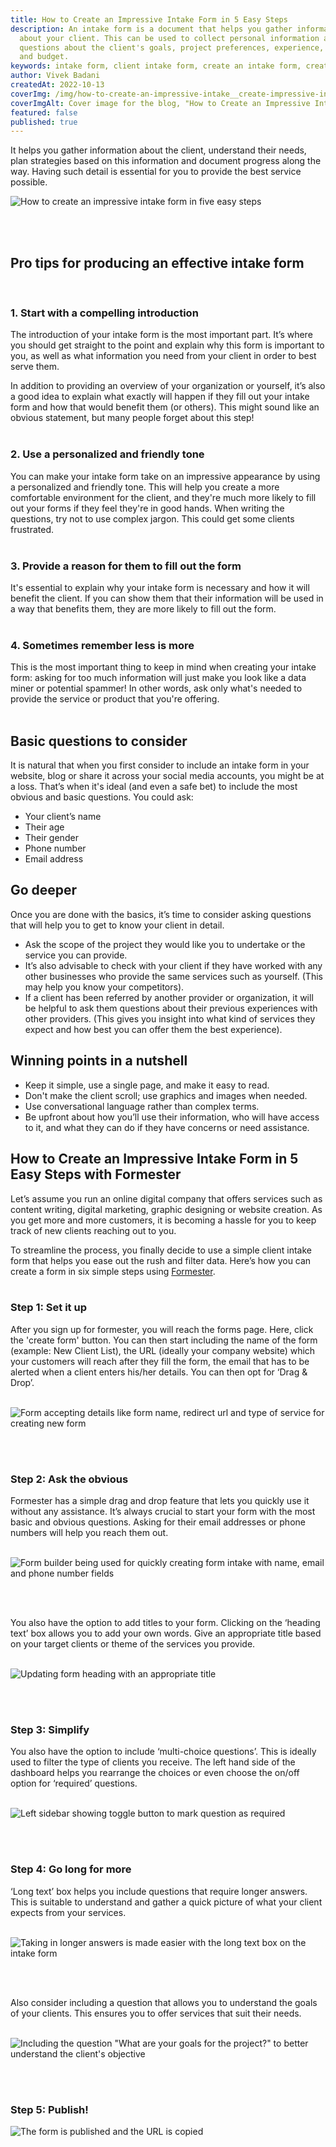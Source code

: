 ```yaml
---
title: How to Create an Impressive Intake Form in 5 Easy Steps
description: An intake form is a document that helps you gather information
  about your client. This can be used to collect personal information as well as
  questions about the client's goals, project preferences, experience, skills
  and budget.
keywords: intake form, client intake form, create an intake form, create form
author: Vivek Badani
createdAt: 2022-10-13
coverImg: /img/how-to-create-an-impressive-intake__create-impressive-intake-form.png
coverImgAlt: Cover image for the blog, "How to Create an Impressive Intake Form"
featured: false
published: true
---
```

It helps you gather information about the client, understand their needs, plan strategies based on this information and document progress along the way. Having such detail is essential for you to provide the best service possible.

![How to create an impressive intake form in five easy steps](/img/how-to-create-an-impressive-intake__create-impressive-intake-form.png)

<br><br>

## Pro tips for producing an effective intake form

<br>

### 1. Start with a compelling introduction

The introduction of your intake form is the most important part. It’s where you should get straight to the point and explain why this form is important to you, as well as what information you need from your client in order to best serve them.

In addition to providing an overview of your organization or yourself, it’s also a good idea to explain what exactly will happen if they fill out your intake form and how that would benefit them (or others). This might sound like an obvious statement, but many people forget about this step!
<br><br>

### 2. Use a personalized and friendly tone

You can make your intake form take on an impressive appearance by using a personalized and friendly tone. This will help you create a more comfortable environment for the client, and they're much more likely to fill out your forms if they feel they're in good hands. When writing the questions, try not to use complex jargon. This could get some clients frustrated.
<br><br>

### 3. Provide a reason for them to fill out the form

It's essential to explain why your intake form is necessary and how it will benefit the client. If you can show them that their information will be used in a way that benefits them, they are more likely to fill out the form.
<br><br>

### 4. Sometimes remember less is more

This is the most important thing to keep in mind when creating your intake form: asking for too much information will just make you look like a data miner or potential spammer! In other words, ask only what's needed to provide the service or product that you're offering.
<br><br>

## Basic questions to consider

It is natural that when you first consider to include an intake form in your website, blog or share it across your social media accounts, you might be at a loss. That’s when it's ideal (and even a safe bet) to include the most obvious and basic questions. You could ask:

* Your client’s name
* Their age
* Their gender
* Phone number
* Email address
  <br>

## Go deeper

Once you are done with the basics, it’s time to consider asking questions that will help you to get to know your client in detail.

* Ask the scope of the project they would like you to undertake or the service you can provide.
* It’s also advisable to check with your client if they have worked with any other businesses who provide the same services such as yourself. (This may help you know your competitors).
* If a client has been referred by another provider or organization, it will be helpful to ask them questions about their previous experiences with other providers. (This gives you insight into what kind of services they expect and how best you can offer them the best experience).
  <br>

## Winning points in a nutshell

* Keep it simple, use a single page, and make it easy to read.
* Don't make the client scroll; use graphics and images when needed.
* Use conversational language rather than complex terms.
* Be upfront about how you’ll use their information, who will have access to it, and what they can do if they have concerns or need assistance.
  <br>

## How to Create an Impressive Intake Form in 5 Easy Steps with Formester

Let’s assume you run an online digital company that offers services such as content writing, digital marketing, graphic designing or website creation. As you get more and more customers, it is becoming a hassle for you to keep track of new clients reaching out to you.

To streamline the process, you finally decide to use a simple client intake form that helps you ease out the rush and filter data. Here’s how you can create a form in six simple steps using [Formester](https://formester.com/).
<br><br>

### Step 1: Set it up

After you sign up for formester, you will reach the forms page. Here, click the 'create form' button. You can then start including the name of the form (example: New Client List), the URL (ideally your company website) which your customers will reach after they fill the form, the email that has to be alerted when a client enters his/her details. You can then opt for ‘Drag & Drop’.
<br><br>

![Form accepting details like form name, redirect url and type of service for creating new form](/img/how-to-create-an-impressive-intake__create-new-form-page.png "Form accepting details like form name, redirect url and type of service for creating new form")

<br><br>

### Step 2: Ask the obvious

Formester has a simple drag and drop feature that lets you quickly use it without any assistance. It’s always crucial to start your form with the most basic and obvious questions. Asking for their email addresses or phone numbers will help you reach them out.
<br><br>

![Form builder being used for quickly creating form intake with name, email and phone number fields](/img/how-to-create-an-impressive-intake__ask-the-obvious.png "Form builder being used for quickly creating intake form with name, email and phone number fields")

<br><br>

You also have the option to add titles to your form. Clicking on the ‘heading text’ box allows you to add your own words. Give an appropriate title based on your target clients or theme of the services you provide.
<br><br>

![Updating form heading with an appropriate title](/img/how-to-create-an-impressive-intake__add-relevant-form-heading.png "Updating form heading with an appropriate title")

<br><br>

### Step 3: Simplify

You also have the option to include ‘multi-choice questions’. This is ideally used to filter the type of clients you receive. The left hand side of the dashboard helps you rearrange the choices or even choose the on/off option for ‘required’ questions.
<br><br>

![Left sidebar showing toggle button to mark question as required](/img/how-to-create-an-impressive-intake__make-it-easy-for-them.png "Left sidebar showing toggle button to mark question as required")

<br><br>

### Step 4: Go long for more

‘Long text’ box helps you include questions that require longer answers. This is suitable to understand and gather a quick picture of what your client expects from your services.
<br><br>

![Taking in longer answers is made easier with the long text box on the intake form](/img/how-to-create-an-impressive-intake__go-long-for-more.png "Taking in longer answers is made easier with the long text box on the intake form")

<br><br>

Also consider including a question that allows you to understand the goals of your clients. This ensures you to offer services that suit their needs.
<br><br>

![Including the question "What are your goals for the project?" to better understand the client's objective](/img/how-to-create-an-impressive-intake__go-long-for-more.png)

<br><br>

### Step 5: Publish!

![The form is published and the URL is copied](/img/how-to-create-an-impressive-intake__publishing-form-after-creation.png)